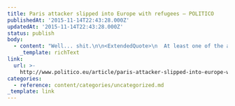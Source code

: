 ```yaml
---
title: Paris attacker slipped into Europe with refugees – POLITICO
publishedAt: '2015-11-14T22:43:28.000Z'
updatedAt: '2015-11-14T22:43:28.000Z'
status: publish
body:
  - content: "Well... shit.\n\n<ExtendedQuote>\n  At least one of the assailants in France’s worst-ever terrorist attack was a Syrian who entered Europe through\_Greece with a group of migrants, French and Greek authorities said Saturday, deepening fears that other\_terrorists have infiltrated the European Union\_this way.\n</ExtendedQuote>\n"
    _template: richText
link:
  url: >-
    http://www.politico.eu/article/paris-attacker-slipped-into-europe-with-refugees-isil-molins-france-syria-greece-migrants/
categories:
  - reference: content/categories/uncategorized.md
_template: link
---
```



